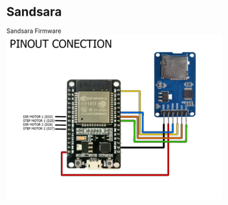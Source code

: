 # Sandsara
Sandsara Firmware
![alt text](https://github.com/edwardocano/Sandsara/blob/master/PinoutConection.jpg)
